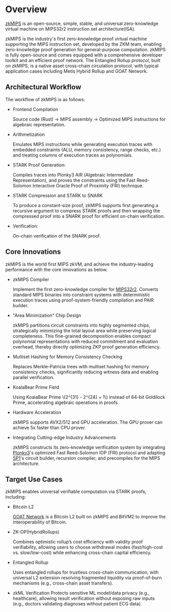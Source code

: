 # Overview

[zkMIPS](https://github.com/zkMIPS/zkMIPS) is an open-source, simple, stable, and universal zero-knowledge virtual machine on MIPS32r2 instruction set architecture(ISA).

zkMIPS is the industry's first zero-knowledge proof virtual machine supporting the MIPS instruction set, developed by the ZKM team, enabling zero-knowledge proof generation for general-purpose computation. zkMIPS is fully open-source and comes equipped with a comprehensive developer toolkit and an efficient proof network. The Entangled Rollup protocol, built on zkMIPS, is a native asset cross-chain circulation protocol, with typical application cases including Metis Hybrid Rollup and GOAT Network.

## Architectural Workflow

The workflow of zkMIPS is as follows:
- Frontend Compilation
  
  Source code (Rust) → MIPS assembly → Optimized MIPS instructions for algebraic representation.
- Arithmetization

  Emulates MIPS instructions while generating execution traces with embedded constraints (ALU, memory consistency, range checks, etc.) and treating columns of execution traces as polynomials.
- STARK Proof Generation:

  Compiles traces into Plonky3 AIR (Algebraic Intermediate Representation), and proves the constraints using the Fast Reed-Solomon Interactive Oracle Proof of Proximity (FRI) technique.
- STARK Compression and STARK to SNARK
  
  To produce a constant-size proof, zkMIPS supports first generating a recursive argument to compress STARK proofs and then wrapping the compressed proof into a SNARK proof for efficient on-chain verification.
- Verification:
  
  On-chain verification of the SNARK proof.

## Core Innovations


zkMIPS is the world first MIPS zkVM, and achieve the industry-leading performance with the core innovations as below. 

- zkMIPS Compiler
   
  Implement the first zero-knowledge compiler for [MIPS32r2](/mips-vm/mips-vm.md). Converts standard MIPS binaries into constraint systems with deterministic execution traces using proof-system-friendly compilation and PAIR builder.

- "Area Minimization" Chip Design

  zkMIPS partitions circuit constraints into highly segmented chips, strategically minimizing the total layout area while preserving logical completeness. This fine-grained decomposition enables compact polynomial representations with reduced commitment and evaluation overhead, thereby directly optimizing ZKP proof generation efficiency.

- Multiset Hashing for Memory Consistency Checking

  Replaces Merkle-Patricia trees with multiset hashing for memory consistency checks, significantly reducing witness data and enabling parallel verification.
 
- KoalaBear Prime Field

  Using KoalaBear Prime \\(2^{31} - 2^{24} + 1\\) instead of 64-bit Goldilock Prime, accelerating algebraic operations in proofs.

- Hardware Acceleration

  zkMIPS supports AVX2/512 and GPU acceleration. The GPU prover can achieve 5x faster than CPU prover.
 
- Integrating Cutting-edge Industry Advancements

  zkMIPS constructs its zero-knowledge verification system by integrating [Plonky3](https://github.com/Plonky3/Plonky3)'s optimized Fast Reed-Solomon IOP (FRI) protocol and adapting [SP1](https://github.com/succinctlabs/sp1)'s circuit builder, recursion compiler, and precompiles for the MIPS architecture.

## Target Use Cases
zkMIPS enables universal verifiable computation via STARK proofs, including:
- Bitcoin L2
 
  [GOAT Network](https://www.goat.network/) is a Bitcoin L2 built on zkMIPS and BitVM2 to improve the interoperability of Bitcoin. 
  
- ZK-OP(HybridRollups) 
  
  Combines optimistic rollup’s cost efficiency with validity proof verifiability, allowing users to choose withdrawal modes (fast/high-cost vs. slow/low-cost) while enhancing cross-chain capital efficiency. 
- Entangled Rollup

  Uses entangled rollups for trustless cross-chain communication, with universal L2 extension resolving fragmented liquidity via proof-of-burn mechanisms (e.g., cross-chain asset transfers).
 
- zkML Verification
  Protects sensitive ML model/data privacy (e.g., healthcare), allowing result verification without exposing raw inputs (e.g., doctors validating diagnoses without patient ECG data).